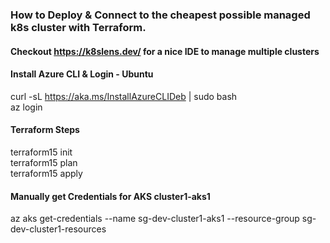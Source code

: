 ### How to Deploy & Connect to the cheapest possible managed k8s cluster with Terraform.  
#### Checkout https://k8slens.dev/ for a nice IDE to manage multiple clusters  
  
#### Install Azure CLI & Login - Ubuntu  
curl -sL https://aka.ms/InstallAzureCLIDeb | sudo bash  
az login  
  
#### Terraform Steps  
terraform15 init  
terraform15 plan  
terraform15 apply  
  
#### Manually get Credentials for AKS cluster1-aks1  
az aks get-credentials --name sg-dev-cluster1-aks1 --resource-group sg-dev-cluster1-resources  
